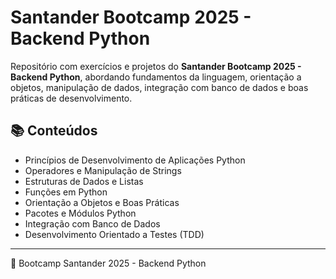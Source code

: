 # Santander Bootcamp 2025 - Backend Python  

Repositório com exercícios e projetos do **Santander Bootcamp 2025 - Backend Python**, abordando fundamentos da linguagem, orientação a objetos, manipulação de dados, integração com banco de dados e boas práticas de desenvolvimento.  

## 📚 Conteúdos
- Princípios de Desenvolvimento de Aplicações Python  
- Operadores e Manipulação de Strings  
- Estruturas de Dados e Listas  
- Funções em Python  
- Orientação a Objetos e Boas Práticas  
- Pacotes e Módulos Python  
- Integração com Banco de Dados  
- Desenvolvimento Orientado a Testes (TDD)  

---
🚀 Bootcamp Santander 2025 - Backend Python
